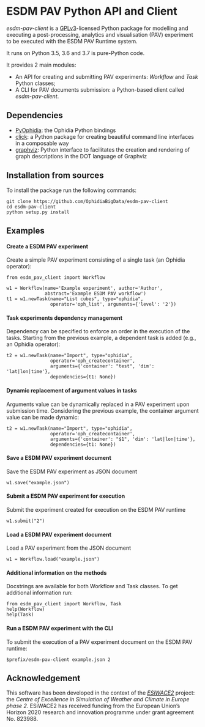 ESDM PAV Python API and Client
==============================

*esdm-pav-client* is a [GPLv3](http://www.gnu.org/licenses/gpl-3.0.txt)-licensed Python package for modelling and executing a post-processing, analytics and visualisation (PAV) experiment to be executed with the ESDM PAV Runtime system.

It runs on Python 3.5, 3.6 and 3.7 is pure-Python code.

It provides 2 main modules:

-   An API for creating and submitting PAV experiments: *Workflow* and *Task* Python classes;
-   A CLI for PAV documents submission: a Python-based client called *esdm-pav-client*.

Dependencies
------------

-   [PyOphidia](https://github.com/OphidiaBigData/PyOphidia): the Ophidia Python bindings
-   [click](https://click.palletsprojects.com): a Python package for creating beautiful command line interfaces in a composable way
-   [graphviz](https://graphviz.readthedocs.io/en/stable/): Python interface to facilitates the creation and rendering of graph descriptions in the DOT language of Graphviz

Installation from sources
-------------------------

To install the package run the following commands:

``` {.sourceCode .bash}
git clone https://github.com/OphidiaBigData/esdm-pav-client
cd esdm-pav-client
python setup.py install
```

Examples
--------

#### Create a ESDM PAV experiment

Create a simple PAV experiment consisting of a single task (an Ophidia operator):

``` {.sourceCode .python}
from esdm_pav_client import Workflow

w1 = Workflow(name='Example experiment', author='Author', 
              abstract='Example ESDM PAV workflow')
t1 = w1.newTask(name="List cubes", type="ophidia",
                operator='oph_list', arguments={'level': '2'})
```

#### Task experiments dependency management

Dependency can be specified to enforce an order in the execution of the tasks. Starting from the previous example, a dependent task is added (e.g., an Ophidia operator):

``` {.sourceCode .python}
t2 = w1.newTask(name="Import", type="ophidia",
                operator='oph_createcontainer', 
                arguments={'container': "test", 'dim': 'lat|lon|time'},
                dependencies={t1: None})
```

#### Dynamic replacement of argument values in tasks

Arguments value can be dynamically replaced in a PAV experiment upon submission time. Considering the previous example, the container argument value can be made dynamic:

``` {.sourceCode .python}
t2 = w1.newTask(name="Import", type="ophidia",
                operator='oph_createcontainer', 
                arguments={'container': "$1", 'dim': 'lat|lon|time'},
                dependencies={t1: None})
```

#### Save a ESDM PAV experiment document

Save the ESDM PAV experiment as JSON document

``` {.sourceCode .python}
w1.save("example.json")
```

#### Submit a ESDM PAV experiment for execution

Submit the experiment created for execution on the ESDM PAV runtime

``` {.sourceCode .python}
w1.submit("2")
```

#### Load a ESDM PAV experiment document

Load a PAV experiment from the JSON document

``` {.sourceCode .python}
w1 = Workflow.load("example.json")
```

#### Additional information on the methods

Docstrings are available for both Workflow and Task classes. To get additional information run:

``` {.sourceCode .python}
from esdm_pav_client import Workflow, Task
help(Workflow)
help(Task)
```

#### Run a ESDM PAV experiment with the CLI

To submit the execution of a PAV experiment document on the ESDM PAV runtime:

``` {.sourceCode .bash}
$prefix/esdm-pav-client example.json 2
```

Acknowledgement
---------------

This software has been developed in the context of the *[ESiWACE2](http://www.esiwace.eu)* project: the *Centre of Excellence in Simulation of Weather and Climate in Europe phase 2*. ESiWACE2 has received funding from the European Union’s Horizon 2020 research and innovation programme under grant agreement No. 823988.
